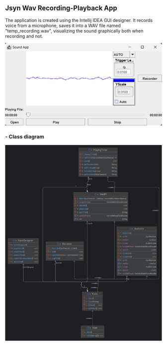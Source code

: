 ## Jsyn Wav Recording-Playback App

The application is created using the Intellij IDEA GUI designer.
It records voice from a microphone, saves it into a WAV file named "temp_recording.wav", 
visualizing the sound graphically both when recording and not.

![](img/App.png)

### - Class diagram
![](img/package.png)
